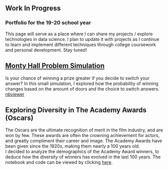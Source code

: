## Work In Progress 
### Portfolio for the 19-20 school year
This page will serve as a place where I can share my projects / explore technologies in data science. I plan to update it with projects as I continue to learn and implement different techniques through college coursework and personal development. Stay tuned!

## [Monty Hall Problem Simulation](https://nbviewer.jupyter.org/github/pratsingh/pratsingh.github.io/blob/master/notebooks/Monty%20Hall%20Problem%20Simulation.ipynb)
Is your chance of winning a prize greater if you decide to switch your answer? In this small simulation, I explored how the probability of winning changes based on the amount of doors and the choice to switch answers. [nbviewer](https://nbviewer.jupyter.org/github/pratsingh/pratsingh.github.io/blob/master/notebooks/Monty%20Hall%20Problem%20Simulation.ipynb) 


## Exploring Diversity in The Academy Awards (Oscars)

The Oscars are the ultimate recognition of merit in the film industry, and are won by few. These awards are often the crowning achievement for actors, and greatly compliment their career and image. The Academy Awards have been given since the 1920s, making them nearly a 100 years old. <br>
I decided to analyze the demographics of the Academy Award winners, to deduce how the diversity of winners has evolved in the last 100 years. The notebook and code can be viewed by clicking [here](https://nbviewer.jupyter.org/github/pratsingh/pratsingh.github.io/blob/master/notebooks/Oscars.ipynb).

<script type='text/javascript' src='https://us-west-2b.online.tableau.com/javascripts/api/viz_v1.js'></script><div class='tableauPlaceholder' style='width: 800px; height: 600px;'><object class='tableauViz' width='800' height='600' style='display:none;'><param name='host_url' value='https%3A%2F%2Fus-west-2b.online.tableau.com%2F' /> <param name='embed_code_version' value='3' /> <param name='site_root' value='&#47;t&#47;dataanddash' /><param name='name' value='OscarsDemographicTrends&#47;Dashboard1' /><param name='tabs' value='no' /><param name='toolbar' value='yes' /><param name='showAppBanner' value='false' /></object></div>
